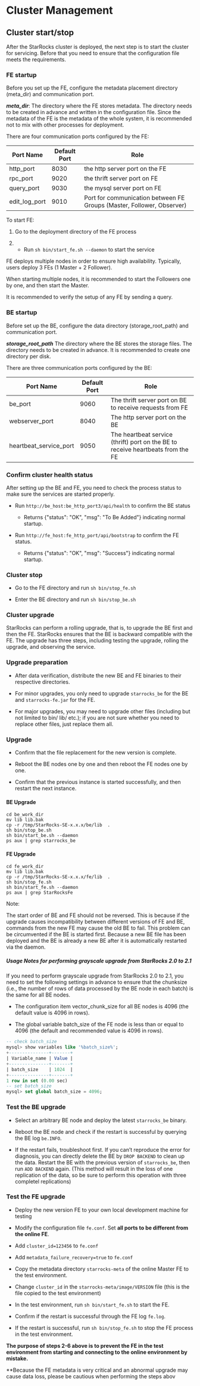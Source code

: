 # Cluster Management

## Cluster start/stop

After the StarRocks cluster is deployed, the next step is to start the cluster for servicing. Before that you need to ensure that the configuration file meets the requirements.

### FE startup

Before you set up the FE, configure the metadata placement directory (meta_dir) and communication port.

***meta_dir***: The directory where the FE stores metadata. The directory needs to be created in advance and written in the configuration file. Since the metadata of the FE is the metadata of the whole system, it is recommended not to mix with other processes for deployment.

There are four communication ports configured by the FE:

|Port Name|Default Port|Role|
|--|--|--|
|http_port|8030|the http server port on the FE|
|rpc_port|9020|the thrift server port on FE|
|query_port|9030| the mysql server port on FE|
|edit_log_port|9010|Port for communication between FE Groups (Master, Follower, Observer)|

To start FE:

1. Go to the deployment directory of the FE process
  
2. * Run `sh bin/start_fe.sh --daemon` to start the service

FE deploys multiple nodes in order to ensure high availability. Typically, users deploy 3 FEs (1 Master + 2 Follower).

When starting multiple nodes, it is recommended to start  the Followers one by one, and then start the Master.

It is recommended to verify the setup of any FE by sending a query.

### BE startup

Before set up the BE, configure the  data directory (storage_root_path) and communication port.

***storage_root_path*** The directory where the BE stores the storage files. The directory needs to be created in advance. It is recommended to create one directory per disk.

There are three communication ports configured by the BE:

|Port Name|Default Port|Role|
|--|--|--|
|be_port|9060|The thrift server port on BE to receive requests from FE|
|webserver_port|8040|The http server port on the BE|
|heartbeat_service_port|9050|The heartbeat service (thrift) port on the BE to receive heartbeats from the FE|

### Confirm cluster health status

After setting up the BE and FE, you need to check the process status to make sure the services are started properly.

* Run `http://be_host:be_http_port3/api/health` to confirm the BE status

  * Returns {"status": "OK", "msg": "To Be Added"} indicating normal startup.

* Run `http://fe_host:fe_http_port/api/bootstrap` to confirm the FE status.

  * Returns {"status": "OK", "msg": "Success"} indicating normal startup.

### Cluster stop

* Go to the FE directory and run `sh bin/stop_fe.sh`

* Enter the BE directory and run `sh bin/stop_be.sh`

### Cluster upgrade

StarRocks can perform a rolling upgrade, that is, to upgrade the BE first and then the FE. StarRocks ensures that the BE is backward compatible with the FE. The upgrade has three steps, including testing the upgrade, rolling the upgrade, and observing the service.

### Upgrade preparation

* After data verification, distribute the new BE and FE binaries to their respective directories.

* For minor upgrades, you only need to  upgrade `starrocks_be` for the BE and `starrocks-fe.jar` for the FE.
* For major upgrades, you may need to upgrade other files (including but not limited to bin/ lib/ etc.); if you are not sure whether you need to replace other files, just replace them all.

### Upgrade

* Confirm that the file replacement for the new version is complete.

* Reboot the BE nodes one by one and then reboot the FE nodes one by one.
  
* Confirm that the previous instance is started successfully, and then restart the next instance.

#### BE Upgrade

```shell
cd be_work_dir 
mv lib lib.bak 
cp -r /tmp/StarRocks-SE-x.x.x/be/lib  .   
sh bin/stop_be.sh
sh bin/start_be.sh --daemon
ps aux | grep starrocks_be
```

#### FE Upgrade

```shell
cd fe_work_dir 
mv lib lib.bak 
cp -r /tmp/StarRocks-SE-x.x.x/fe/lib  .   
sh bin/stop_fe.sh
sh bin/start_fe.sh --daemon
ps aux | grep StarRocksFe
```

Note:

The start order of BE and FE should not be reversed. This is because if the upgrade causes incompatibility between different versions of FE and BE, commands from the new FE may cause the old BE to fail. This problem can be circumvented if the BE is started first. Because a new BE file has been deployed and the BE is already a new BE after it is automatically restarted via the daemon.

##### Usage Notes for performing grayscale upgrade from StarRocks 2.0 to 2.1

If you need to perform grayscale upgrade from StarRocks 2.0 to 2.1, you need to set the following settings in advance to ensure that the chunksize (i.e., the number of rows of data processed by the BE node in each batch) is the same for all BE nodes.

* The configuration item vector_chunk_size for all BE nodes is 4096 (the default value is 4096 in rows).

* The global variable batch_size of the FE node is less than or equal to 4096 (the default and recommended value is 4096 in rows).

```sql
-- check batch_size
mysql> show variables like '%batch_size%';
+---------------+-------+
| Variable_name | Value |
+---------------+-------+
| batch_size    | 1024  |
+---------------+-------+
1 row in set (0.00 sec)
-- set batch_size
mysql> set global batch_size = 4096;
```

### Test the BE upgrade

* Select an arbitrary BE node and deploy the latest `starrocks_be` binary.

* Reboot the BE node and check if the restart is successful by querying the BE log `be.INFO`.
  
* If the restart fails, troubleshoot first. If you can’t reproduce the error for diagnosis, you can directly delete the BE by `DROP BACKEND` to clean up the data. Restart the BE with the previous version of `starrocks_be`, then run `ADD BACKEND` again. (This method will result in the loss of one replication of the data, so be sure to perform this operation with three completel replications)

### Test  the FE upgrade

* Deploy the new version FE to your own local development machine for testing

* Modify the configuration file `fe.conf`. Set **all ports to be different from the online FE**.
  
* Add `cluster_id=123456` to `fe.conf`
  
* Add `metadata_failure_recovery=true` to `fe.conf`
  
* Copy the metadata directory `starrocks-meta` of the online Master FE to the test environment.

* Change `cluster_id` in the `starrocks-meta/image/VERSION` file (this is the file copied to the test environment)

* In the test environment, run `sh bin/start_fe.sh` to start the FE.
  
* Confirm if the restart is successful through the FE log `fe.log`.
  
* If the restart is successful, run `sh bin/stop_fe.sh` to stop the FE process in the test environment.

**The purpose of steps 2-6 above is to prevent the FE in the  test environment from starting and connecting to the online environment by mistake.**

**Because the FE metadata is very critical and an abnormal upgrade may cause data loss, please be cautious when performing the steps abov
